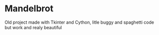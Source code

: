 # Mandelbrot
Old project made with Tkinter and Cython, litle buggy and spaghetti code but work and realy beautiful
